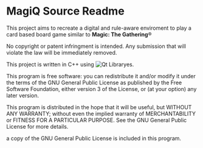MagiQ Source Readme
===================

This project aims to recreate a digital and rule-aware enviroment to play a card based board game similar to **Magic: The Gathering**&reg;  

No copyright or patent infringment is intended. Any submission that will violate the law will be immediately removed.

This project is written in C++ using ![Qt](http://i278.photobucket.com/albums/kk113/V-Ronin/QtLogo.png) Libraryes.

This program is free software: you can redistribute it and/or modify
it under the terms of the GNU General Public License as published by
the Free Software Foundation, either version 3 of the License, or
(at your option) any later version.

This program is distributed in the hope that it will be useful,
but WITHOUT ANY WARRANTY; without even the implied warranty of
MERCHANTABILITY or FITNESS FOR A PARTICULAR PURPOSE.  See the
GNU General Public License for more details.

a copy of the GNU General Public License is included in this program.
